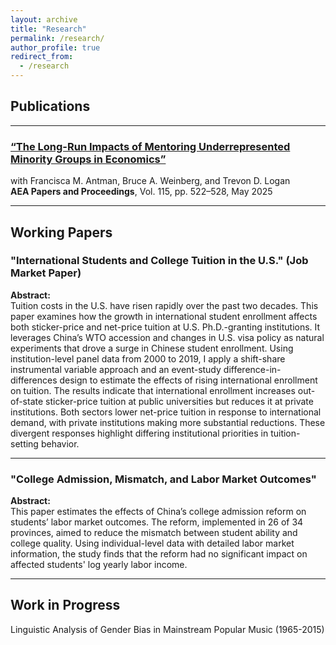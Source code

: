 ```yaml
---
layout: archive
title: "Research"
permalink: /research/
author_profile: true
redirect_from:
  - /research
---
```


## Publications

---

### [**“The Long-Run Impacts of Mentoring Underrepresented Minority Groups in Economics”**](https://www.aeaweb.org/articles?id=10.1257/pandp.20251075)  
with Francisca M. Antman, Bruce A. Weinberg, and Trevon D. Logan  
**AEA Papers and Proceedings**, Vol. 115, pp. 522–528, May 2025  

---

## Working Papers

### **"International Students and College Tuition in the U.S."** (Job Market Paper)

**Abstract:**  
Tuition costs in the U.S. have risen rapidly over the past two decades. This paper examines how the growth in international student enrollment affects both sticker-price and net-price tuition at U.S. Ph.D.-granting institutions. It leverages China’s WTO accession and changes in U.S. visa policy as natural experiments that drove a surge in Chinese student enrollment. Using institution-level panel data from 2000 to 2019, I apply a shift-share instrumental variable approach and an event-study difference-in-differences design to estimate the effects of rising international enrollment on tuition. The results indicate that international enrollment increases out-of-state sticker-price tuition at public universities but reduces it at private institutions. Both sectors lower net-price tuition in response to international demand, with private institutions making more substantial reductions. These divergent responses highlight differing institutional priorities in tuition-setting behavior.

---

### **"College Admission, Mismatch, and Labor Market Outcomes"**

**Abstract:**  
This paper estimates the effects of China’s college admission reform on students’ labor market outcomes. The reform, implemented in 26 of 34 provinces, aimed to reduce the mismatch between student ability and college quality. Using individual-level data with detailed labor market information, the study finds that the reform had no significant impact on affected students' log yearly labor income.

---

## Work in Progress

Linguistic Analysis of Gender Bias in Mainstream Popular Music (1965-2015)
